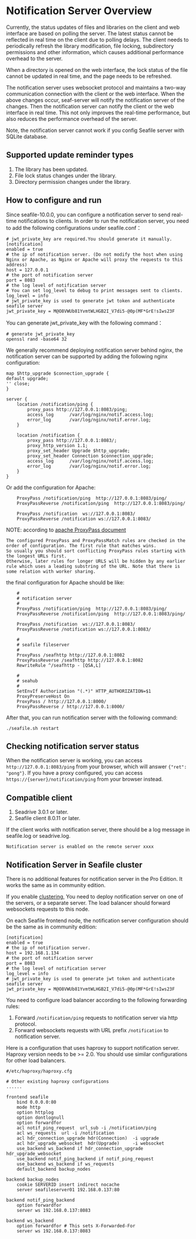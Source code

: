 # Notification Server Overview

Currently, the status updates of files and libraries on the client and web interface are based on polling the server. The latest status cannot be reflected in real time on the client due to polling delays. The client needs to periodically refresh the library modification, file locking, subdirectory permissions and other information, which causes additional performance overhead to the server.

When a directory is opened on the web interface, the lock status of the file cannot be updated in real time, and the page needs to be refreshed.

The notification server uses websocket protocol and maintains a two-way communication connection with the client or the web interface. When the above changes occur, seaf-server will notify the notification server of the changes. Then the notification server can notify the client or the web interface in real time. This not only improves the real-time performance, but also reduces the performance overhead of the server.

Note, the notification server cannot work if you config Seafile server with SQLite database.

## Supported update reminder types

1. The library has been updated.
2. File lock status changes under the library.
3. Directory permission changes under the library.

## How to configure and run

Since seafile-10.0.0, you can configure a notification server to send real-time notifications to clients. In order to run the notification server, you need to add the following configurations under seafile.conf：

```
# jwt_private_key are required.You should generate it manually.
[notification]
enabled = true
# the ip of notification server. (Do not modify the host when using Nginx or Apache, as Nginx or Apache will proxy the requests to this address)
host = 127.0.0.1
# the port of notification server
port = 8083
# the log level of notification server
# You can set log_level to debug to print messages sent to clients.
log_level = info
# jwt_private_key is used to generate jwt token and authenticate seafile server
jwt_private_key = M@O8VWUb81YvmtWLHGB2I_V7di5-@0p(MF*GrE!sIws23F
```

You can generate jwt_private_key with the following command：

```
# generate jwt_private_key
openssl rand -base64 32

```

We generally recommend deploying notification server behind nginx, the notification server can be supported by adding the following nginx configuration:

```
map $http_upgrade $connection_upgrade {
default upgrade;
'' close;
}

server {
    location /notification/ping {
        proxy_pass http://127.0.0.1:8083/ping;
        access_log      /var/log/nginx/notif.access.log;
        error_log       /var/log/nginx/notif.error.log;
    }

    location /notification {
        proxy_pass http://127.0.0.1:8083/;
        proxy_http_version 1.1;
        proxy_set_header Upgrade $http_upgrade;
        proxy_set_header Connection $connection_upgrade;
        access_log      /var/log/nginx/notif.access.log;
        error_log       /var/log/nginx/notif.error.log;
    }
}

```

Or add the configuration for Apache:

```
    ProxyPass /notification/ping  http://127.0.0.1:8083/ping/
    ProxyPassReverse /notification/ping  http://127.0.0.1:8083/ping/

    ProxyPass /notification  ws://127.0.0.1:8083/
    ProxyPassReverse /notification ws://127.0.0.1:8083/
```

NOTE: according to [apache ProxyPass document](https://httpd.apache.org/docs/2.4/mod/mod_proxy.html#proxypass)

```
The configured ProxyPass and ProxyPassMatch rules are checked in the order of configuration. The first rule that matches wins.
So usually you should sort conflicting ProxyPass rules starting with the longest URLs first.
Otherwise, later rules for longer URLS will be hidden by any earlier rule which uses a leading substring of the URL. Note that there is some relation with worker sharing.
```

the final configuration for Apache should be like:

```
    #
    # notification server
    #
    ProxyPass /notification/ping  http://127.0.0.1:8083/ping/
    ProxyPassReverse /notification/ping  http://127.0.0.1:8083/ping/

    ProxyPass /notification  ws://127.0.0.1:8083/
    ProxyPassReverse /notification ws://127.0.0.1:8083/

    #
    # seafile fileserver
    #
    ProxyPass /seafhttp http://127.0.0.1:8082
    ProxyPassReverse /seafhttp http://127.0.0.1:8082
    RewriteRule ^/seafhttp - [QSA,L]

    #
    # seahub
    #
    SetEnvIf Authorization "(.*)" HTTP_AUTHORIZATION=$1
    ProxyPreserveHost On
    ProxyPass / http://127.0.0.1:8000/
    ProxyPassReverse / http://127.0.0.1:8000/
```

After that, you can run notification server with the following command:

```
./seafile.sh restart

```

## Checking notification server status
When the notification server is working, you can access `http://127.0.0.1:8083/ping` from your browser, which will answer `{"ret": "pong"}`. If you have a proxy configured, you can access `https://{server}/notification/ping` from your browser instead.

## Compatible client

1. Seadrive 3.0.1 or later.
2. Seafile client 8.0.11 or later.

If the client works with notification server, there should be a log message in seafile.log or seadrive.log.

```
Notification server is enabled on the remote server xxxx
```

## Notification Server in Seafile cluster

There is no additional features for notification server in the Pro Edition. It works the same as in community edition.

If you enable [clustering](../setup_binary/deploy_in_a_cluster.md), You need to deploy notification server on one of the servers, or a separate server. The load balancer should forward websockets requests to this node.

On each Seafile frontend node, the notification server configuration should be the same as in community edition:

```
[notification]
enabled = true
# the ip of notification server.
host = 192.168.1.134
# the port of notification server
port = 8083
# the log level of notification server
log_level = info
# jwt_private_key is used to generate jwt token and authenticate seafile server
jwt_private_key = M@O8VWUb81YvmtWLHGB2I_V7di5-@0p(MF*GrE!sIws23F
```

You need to configure load balancer according to the following forwarding rules:

1. Forward `/notification/ping` requests to notification server via http protocol.
2. Forward websockets requests with URL prefix `/notification` to notification server.

Here is a configuration that uses haproxy to support notification server. Haproxy version needs to be >= 2.0.
You should use similar configurations for other load balancers.

```
#/etc/haproxy/haproxy.cfg

# Other existing haproxy configurations
......

frontend seafile
    bind 0.0.0.0:80
    mode http
    option httplog
    option dontlognull
    option forwardfor
    acl notif_ping_request  url_sub -i /notification/ping
    acl ws_requests  url -i /notification
    acl hdr_connection_upgrade hdr(Connection)  -i upgrade
    acl hdr_upgrade_websocket  hdr(Upgrade)     -i websocket
    use_backend ws_backend if hdr_connection_upgrade hdr_upgrade_websocket
    use_backend notif_ping_backend if notif_ping_request
    use_backend ws_backend if ws_requests
    default_backend backup_nodes

backend backup_nodes
    cookie SERVERID insert indirect nocache
    server seafileserver01 192.168.0.137:80

backend notif_ping_backend
    option forwardfor
    server ws 192.168.0.137:8083

backend ws_backend
    option forwardfor # This sets X-Forwarded-For
    server ws 192.168.0.137:8083
```
